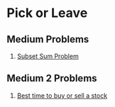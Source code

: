 # Pick or Leave
## Medium Problems
1. [Subset Sum Problem](/Algorithms/DP/Pick%20or%20Leave/Medium1/1.cpp)


## Medium 2 Problems
1. [Best time to buy or sell a stock](/Algorithms/DP/Pick%20or%20Leave/Medium%202/tradestocks.cpp)
